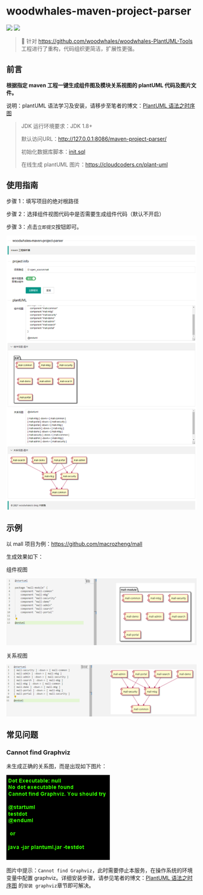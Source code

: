# woodwhales-maven-project-parser

[![](https://img.shields.io/badge/Author-woodwhales-green.svg)](https://woodwhales.cn/) ![](https://img.shields.io/badge/License-GPL%203.0-orange.svg)

> :rocket: 针对 https://github.com/woodwhales/woodwhales-PlantUML-Tools 工程进行了重构，代码组织更简洁，扩展性更强。

## 前言

**根据指定 maven 工程一键生成组件图及模块关系视图的 plantUML 代码及图片文件。**

说明：plantUML 语法学习及安装，请移步至笔者的博文：[PlantUML 语法之时序图](https://woodwhales.cn/2019/01/13/017/)

> JDK 运行环境要求：JDK 1.8+
>
> 默认访问URL：http://127.0.0.1:8086/maven-project-parser/
> 
> 初始化数据库脚本：[init.sql](doc/db/init.sql)
>
> 在线生成 plantUML 图片：https://cloudcoders.cn/plant-uml

## 使用指南

步骤 1：填写项目的绝对根路径

步骤 2：选择组件视图代码中是否需要生成组件代码（默认不开启）

步骤 3：点击`立即提交`按钮即可。

![](doc/images/page.png)

## 示例

以 mall 项目为例：https://github.com/macrozheng/mall

生成效果如下：

组件视图

![](doc/images/02.png)

关系视图

![](doc/images/03.png)

## 常见问题

### Cannot find Graphviz

未生成正确的关系图，而是出现如下图片：

![](doc/images/error1.png)

图片中提示：`Cannot find Graphviz`，此时需要停止本服务，在操作系统的环境变量中配置 graphviz。详细安装步骤，请参见笔者的博文：[PlantUML 语法之时序图](https://woodwhales.cn/2019/01/13/017/) 的`安装 graphviz`章节即可解决。

